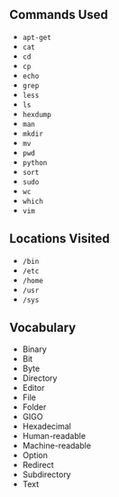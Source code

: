 ## Commands Used ##

* `apt-get`
* `cat`
* `cd`
* `cp`
* `echo`
* `grep`
* `less`
* `ls`
* `hexdump`
* `man`
* `mkdir`
* `mv`
* `pwd`
* `python`
* `sort`
* `sudo`
* `wc`
* `which`
* `vim`

## Locations Visited ##

* `/bin`
* `/etc`
* `/home`
* `/usr`
* `/sys`

## Vocabulary ##

* Binary
* Bit
* Byte
* Directory
* Editor
* File
* Folder
* GIGO
* Hexadecimal
* Human-readable
* Machine-readable
* Option
* Redirect
* Subdirectory
* Text

